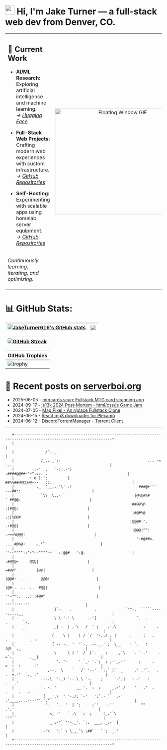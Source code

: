 <h1><img src="https://user-images.githubusercontent.com/42378118/110234147-e3259600-7f4e-11eb-95be-0c4047144dea.gif" width="30"> Hi, I'm Jake Turner — a full-stack web dev from Denver, CO.</h1>
<table>
<tr>
<td>

## 🔭 Current Work  

- **AI/ML Research:** Exploring artificial intelligence and machine learning.  
  _→ [Hugging Face](https://huggingface.co/JakeTurner616)_

- **Full-Stack Web Projects:** Crafting modern web experiences with custom infrastructure.  
  _→ [GitHub Repositories](https://github.com/JakeTurner616?tab=repositories)_

- **Self-Hosting:** Experimenting with scalable apps using homelab server equipment.  
  _→ [GitHub Repositories](https://github.com/JakeTurner616?tab=repositories)_

<br>
<i>Continuously learning, iterating, and optimizing.</i>
</br>
<br>

</td>
<td align="center">
  <img src="https://media3.giphy.com/media/v1.Y2lkPTc5MGI3NjExNHB6emt1MmZqMW5weWpxbHNpZ2Y5bDdpc2hyeTVvbGoxdzliYnY0ayZlcD12MV9pbnRlcm5hbF9naWZfYnlfaWQmY3Q9Zw/26tPgbUUcfS5IWiTm/giphy.gif" 
       alt="Floating Window GIF" 
       width="420" 
       height="340"/>
  <br />
</td>
</tr>
</table>

# 📊 GitHub Stats:
| <a href="https://github.com/anuraghazra/github-readme-stats"><img align="center" src="https://github-readme-stats.vercel.app/api?username=JakeTurner616&show_icons=true&include_all_commits=true&theme=default&hide_border=true&show_icons=true&show=prs_merged,prs_merged_percentage&hide=contribs,issues" alt="JakeTurner616's GitHub stats" /></a> | <a href="https://github.com/anuraghazra/github-readme-stats"><img align="center" src="https://github-readme-stats.vercel.app/api/top-langs/?username=JakeTurner616&layout=compact&theme=default&hide_border=true&size_weight=0.2&count_weight=0.8" /></a> |
| ------------- | ------------- |

| <a href="https://git.io/streak-stats"><img src="https://streak-stats.demolab.com?user=JakeTurner616&card_width=777" alt="GitHub Streak" /></a>
| ------------- |

| GitHub Trophies |
|------------------|
| ![trophy](https://github-profile-trophy.vercel.app/?username=JakeTurner616&column=7&margin-w=15&margin-h=15&no-frame=true&flat) |

# 📰 Recent posts on [serverboi.org](https://serverboi.org)

<!-- feed start -->
- 2025-06-05 - [mtgcards.scan: Fullstack MTG card scanning app](https://serverboi.org/posts/mtgcards-scan/)
- 2024-09-17 - [js13k 2024 Post-Mortem - html/css/js Game Jam](https://serverboi.org/posts/js13k-Post-Mortem/)
- 2024-07-05 - [Map Pixel - An r/place Fullstack Clone](https://serverboi.org/posts/map-pixel-app/)
- 2024-06-15 - [React mp3 downloader for Plexamp](https://serverboi.org/posts/mp3-react-app/)
- 2024-06-12 - [DiscordTorrentManager - Torrent Client](https://serverboi.org/posts/DiscordTorrentManager/)
<!-- feed end -->

---

```
   +------------------------------------------------------------------------------------------------------------------+   
   |                                                                                                                  |
   |              /`-._                                                                                               |
   |            /_,.._`:-                                       ... -= ....                                           |
   |        ,.-'  ,   `-:..-')                                 :####@@##~^~":::. .                                    |
   |       : o ):';      _  {                                ##%%##@@@@@@+--   ::..                                   |
   |        `-._ `'__,.-'\`-.)                              ###@+''`           ~--##::                                |
   |            `\\  \,.-'`                               |@%@#%#               ' ##@@.                               |
   |                                                     ##@@%@                  :|#@@:                               |
   |                                                     |#@#%@                  ;:|%@@#                              |
   |                                                    |@@@#:'.                 .:#@@|                               |
   |                                                    '|@@@|^^:             .~==%@@@!                               |
   |                                                       ':#@##=.        ....#@%@+     ｡.°˚'                        |
   |                                                         ''~~""^^::^~^~~^^^^~~'  :|@@#   ':@.                     |
   |                                                                             :#@@@=     @@@|                      |
   |                                                                           =#@@^         |@@|                     |
   |                                                                         |@@#:  ..       @@@:                     |
   |                                                                        |@#:.  ..  ..  #@@|                       |
   |                                                                         ''~^^:.  ..:::#@#^                       |
   |                                                                              ''''''''''`                         |
   |                  }`-.   ,          ,             `""-.  `````-----.....__                                        |
   |                  \ \ '-' \      .-'{                  `.  .      .       `-.                                     |
   |                  _} .  | ,`\   /  ' ;    .-;\            :     .     .       `.                                  |
   |                 {    \ |    | / `/  '-.,/ ; |      ,     :   .    .          _ :                                 |
   |                 { -- -.  '  '`-, .--._.' ;  \__    : `.   :                  (@) `._                             |
   |                  \     \ | '  /  |`.    ;    _,`\   `. `..'     .     =`-.       .__}                            |
   |                   '. '-     ' `_- '.`;  ; ,-`_.-'      ;     .        =  ~  :     .-"                            |
   |               ,--.  \    `   /` '--'  `;.` (`  _     .' .'`.   .    .  =.-'  `._ .'                              |
   |            .--.\  '._) '-. \ \ `-.    ;     `-';|   : .'   :               .   .'                                |
   |            '. -. '         __ '.  ;  ;     _,-' /    '   .'  .    .     .   .-'                                  |
   |             { __'.\  ' '-,/; `-'   ';`.- `   .-'       .'____....----''.'.'                                      |
   |              '-.  `-._'  | `;     ;`'   .-'`            ""             .'.'                                      |
   |                <_ -'   ` .\  `;  ;     (_.'`\                        ''"'`                                       |
   |                _.;-"``"'-._'. `:;  ___, _.-' |                                                                   |
   |            .-'\'. '.` \ \_,_`\ ;##`   `';  _.'                                                                   |
   +------------------------------------------------------------------------------------------------------------------+   

```

